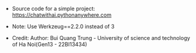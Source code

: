 - Source code for a simple project: https://chatwithai.pythonanywhere.com

- Note: Use Werkzeug==2.2.0 instead of 3

- Credit:
  Author: Bui Quang Trung - University of science and technology of Ha Noi(Gen13 - 22BI13434)
